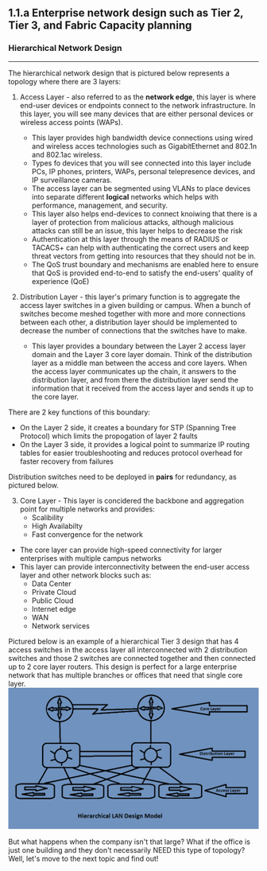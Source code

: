 ## 1.1.a Enterprise network design such as Tier 2, Tier 3, and Fabric Capacity planning

### Hierarchical Network Design
--------------------------------
The hierarchical network design that is pictured below represents a topology where there are 3 layers:

1. Access Layer - also referred to as the **network edge**, this layer is where end-user devices or endpoints connect to the network infrastructure.  In this layer, you will see many devices that are either personal devices or wireless access points (WAPs).
   - This layer provides high bandwidth device connections using wired and wireless acces technologies such as GigabitEthernet and 802.1n and 802.1ac wireless.
   - Types fo devices that you will see connected into this layer include PCs, IP phones, printers, WAPs, personal telepresence devices, and IP surveillance cameras.
   - The access layer can be segmented using VLANs to place devices into separate different **logical** networks which helps with performance, management, and security.
   - This layer also helps end-devices to connect knoiwing that there is a layer of protection from malicious attacks, although malicious attacks can still be an issue, this layer helps to decrease the risk
    * Authentication at this layer through the means of RADIUS or TACACS+ can help with authenticating the correct users and keep threat vectors from getting into resources that they should not be in.
    * The QoS trust boundary and mechanisms are enabled here to ensure that QoS is provided end-to-end to satisfy the end-users' quality of experience (QoE)

2. Distribution Layer - this layer's primary function is to aggregate the access layer switches in a given building or campus.  When a bunch of switches become meshed together with more and more connections between each other, a distribution layer should be implemented to decrease the number of connections that the switches have to make.
   - This layer provides a boundary between the Layer 2 access layer domain and the Layer 3 core layer domain.  Think of the distribution layer as a middle man between the access and core layers.  When the access layer communicates up the chain, it answers to the distribution layer, and from there the distribution layer send the information that it received from the access layer and sends it up to the core layer.

There are 2 key functions of this boundary:
  - On the Layer 2 side, it creates a boundary for STP (Spanning Tree Protocol) which limits the propogation of layer 2 faults
  - On the Layer 3 side, it provides a logical point to summarize IP routing tables for easier troubleshooting and reduces protocol overhead for faster recovery from failures

Distribution switches need to be deployed in **pairs** for redundancy, as pictured below.

3. Core Layer - This layer is concidered the backbone and aggregation point for multiple networks and provides:
   - Scalibility
   - High Availabilty
   - Fast convergence for the network
  * The core layer can provide high-speed connectivity for larger enterprises with multiple campus networks
  * This layer can provide interconnectivity between the end-user access layer and other network blocks such as:
    - Data Center
    - Private Cloud
    - Public Cloud
    - Internet edge
    - WAN
    - Network services

Pictured below is an example of a hierarchical Tier 3 design that has 4 access switches in the access layer all interconnected with 2 distribution switches and those 2 switches are connected together and then connected up to 2 core layer routers.  This design is perfect for a large enterprise network that has multiple branches or offices that need that single core layer.
![Hierarchical LAN Design Model](Hierarchical_LAN_Design_Model.png)

But what happens when the company isn't that large?  What if the office is just one building and they don't necessarily NEED this type of topology?  Well, let's move to the next topic and find out!

